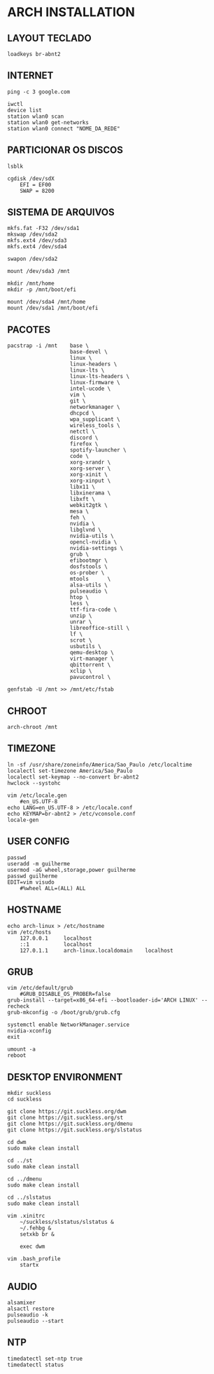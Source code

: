 # ARCH INSTALLATION

## LAYOUT TECLADO 
	loadkeys br-abnt2

## INTERNET
	ping -c 3 google.com

	iwctl
	device list
	station wlan0 scan
	station wlan0 get-networks
	station wlan0 connect "NOME_DA_REDE"

## PARTICIONAR OS DISCOS 
	lsblk
	
	cgdisk /dev/sdX 
		EFI = EF00
		SWAP = 8200

## SISTEMA DE ARQUIVOS
	mkfs.fat -F32 /dev/sda1
	mkswap /dev/sda2
	mkfs.ext4 /dev/sda3
	mkfs.ext4 /dev/sda4

	swapon /dev/sda2
	
	mount /dev/sda3 /mnt
	
	mkdir /mnt/home
	mkdir -p /mnt/boot/efi
	
	mount /dev/sda4 /mnt/home
	mount /dev/sda1 /mnt/boot/efi

## PACOTES
	pacstrap -i /mnt    base \ 
					    base-devel \
					    linux \
					    linux-headers \
					    linux-lts \
					    linux-lts-headers \
					    linux-firmware \
					    intel-ucode \
					    vim \
					    git \
					    networkmanager \
					    dhcpcd \
					    wpa_supplicant \
					    wireless_tools \
					    netctl \
					    discord \
					    firefox \
					    spotify-launcher \
					    code \
					    xorg-xrandr \
					    xorg-server \
					    xorg-xinit \
					    xorg-xinput \
					    libx11 \
					    libxinerama \
					    libxft \
					    webkit2gtk \
					    mesa \
					    feh \
					    nvidia \
					    libglvnd \
					    nvidia-utils \
					    opencl-nvidia \
					    nvidia-settings \
					    grub \
					    efibootmgr \
					    dosfstools \
					    os-prober \
					    mtools      \
					    alsa-utils \
					    pulseaudio \
					    htop \
					    less \
					    ttf-fira-code \
					    unzip \
					    unrar \
					    libreoffice-still \
					    lf \
					    scrot \
					    usbutils \
					    qemu-desktop \ 
					    virt-manager \
					    qbittorrent \
					    xclip \
					    pavucontrol \
		
	genfstab -U /mnt >> /mnt/etc/fstab
		

## CHROOT
    arch-chroot /mnt

## TIMEZONE
	ln -sf /usr/share/zoneinfo/America/Sao_Paulo /etc/localtime
	localectl set-timezone America/Sao_Paulo
	localectl set-keymap --no-convert br-abnt2
	hwclock --systohc

	vim /etc/locale.gen
		#en_US.UTF-8
	echo LANG=en_US.UTF-8 > /etc/locale.conf
	echo KEYMAP=br-abnt2 > /etc/vconsole.conf
	locale-gen

## USER CONFIG
	passwd
	useradd -m guilherme
	usermod -aG wheel,storage,power guilherme
	passwd guilherme
	EDIT=vim visudo
		#%wheel ALL=(ALL) ALL

## HOSTNAME
	echo arch-linux > /etc/hostname
	vim /etc/hosts
		127.0.0.1     localhost
		::1           localhost
		127.0.1.1     arch-linux.localdomain    localhost

## GRUB
	vim /etc/default/grub
		#GRUB_DISABLE_OS_PROBER=false	
	grub-install --target=x86_64-efi --bootloader-id='ARCH LINUX' --recheck
	grub-mkconfig -o /boot/grub/grub.cfg
	
	systemctl enable NetworkManager.service
	nvidia-xconfig
	exit
	
	umount -a
	reboot

## DESKTOP ENVIRONMENT
	mkdir suckless
	cd suckless

	git clone https://git.suckless.org/dwm
	git clone https://git.suckless.org/st
	git clone https://git.suckless.org/dmenu
	git clone https://git.suckless.org/slstatus

	cd dwm
	sudo make clean install

	cd ../st
	sudo make clean install

	cd ../dmenu
	sudo make clean install

	cd ../slstatus
	sudo make clean install

	vim .xinitrc
		~/suckless/slstatus/slstatus &
		~/.fehbg &
		setxkb br &

		exec dwm

	vim .bash_profile
		startx

## AUDIO
	alsamixer
	alsactl restore
	pulseaudio -k
	pulseaudio --start

## NTP
	timedatectl set-ntp true			
	timedatectl status
